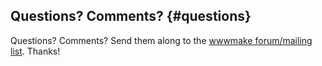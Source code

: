## Questions? Comments? {#questions}

Questions? Comments? Send them along to the
[wwwmake forum/mailing list](http://groups.google.com/group/wwwmake).
Thanks!

